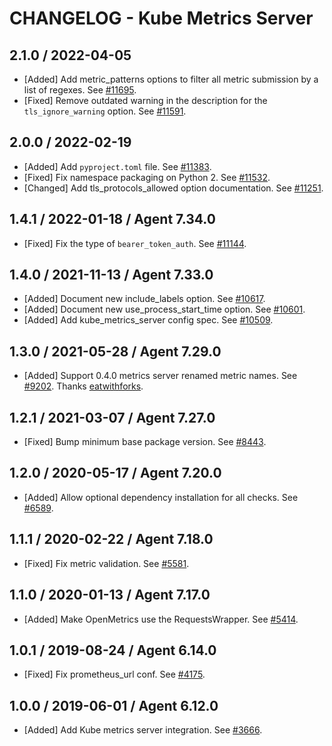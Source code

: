# CHANGELOG - Kube Metrics Server

## 2.1.0 / 2022-04-05

* [Added] Add metric_patterns options to filter all metric submission by a list of regexes. See [#11695](https://github.com/DataDog/integrations-core/pull/11695).
* [Fixed] Remove outdated warning in the description for the `tls_ignore_warning` option. See [#11591](https://github.com/DataDog/integrations-core/pull/11591).

## 2.0.0 / 2022-02-19

* [Added] Add `pyproject.toml` file. See [#11383](https://github.com/DataDog/integrations-core/pull/11383).
* [Fixed] Fix namespace packaging on Python 2. See [#11532](https://github.com/DataDog/integrations-core/pull/11532).
* [Changed] Add tls_protocols_allowed option documentation. See [#11251](https://github.com/DataDog/integrations-core/pull/11251).

## 1.4.1 / 2022-01-18 / Agent 7.34.0

* [Fixed] Fix the type of `bearer_token_auth`. See [#11144](https://github.com/DataDog/integrations-core/pull/11144).

## 1.4.0 / 2021-11-13 / Agent 7.33.0

* [Added] Document new include_labels option. See [#10617](https://github.com/DataDog/integrations-core/pull/10617).
* [Added] Document new use_process_start_time option. See [#10601](https://github.com/DataDog/integrations-core/pull/10601).
* [Added] Add kube_metrics_server config spec. See [#10509](https://github.com/DataDog/integrations-core/pull/10509).

## 1.3.0 / 2021-05-28 / Agent 7.29.0

* [Added] Support 0.4.0 metrics server renamed metric names. See [#9202](https://github.com/DataDog/integrations-core/pull/9202). Thanks [eatwithforks](https://github.com/eatwithforks).

## 1.2.1 / 2021-03-07 / Agent 7.27.0

* [Fixed] Bump minimum base package version. See [#8443](https://github.com/DataDog/integrations-core/pull/8443).

## 1.2.0 / 2020-05-17 / Agent 7.20.0

* [Added] Allow optional dependency installation for all checks. See [#6589](https://github.com/DataDog/integrations-core/pull/6589).

## 1.1.1 / 2020-02-22 / Agent 7.18.0

* [Fixed] Fix metric validation. See [#5581](https://github.com/DataDog/integrations-core/pull/5581).

## 1.1.0 / 2020-01-13 / Agent 7.17.0

* [Added] Make OpenMetrics use the RequestsWrapper. See [#5414](https://github.com/DataDog/integrations-core/pull/5414).

## 1.0.1 / 2019-08-24 / Agent 6.14.0

* [Fixed] Fix prometheus_url conf. See [#4175](https://github.com/DataDog/integrations-core/pull/4175).

## 1.0.0 / 2019-06-01 / Agent 6.12.0

* [Added] Add Kube metrics server integration. See [#3666](https://github.com/DataDog/integrations-core/pull/3666).
